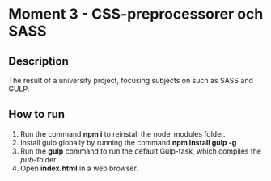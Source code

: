 # Moment 3 - CSS-preprocessorer och SASS

## Description

The result of a university project, focusing subjects on such as SASS and GULP.

## How to run

1. Run the command **npm i** to reinstall the node_modules folder.
2. Install gulp globally by running the command **npm install gulp -g**
3. Run the **gulp** command to run the default Gulp-task, which compiles the _pub_-folder.
4. Open **index.html** in a web browser.
